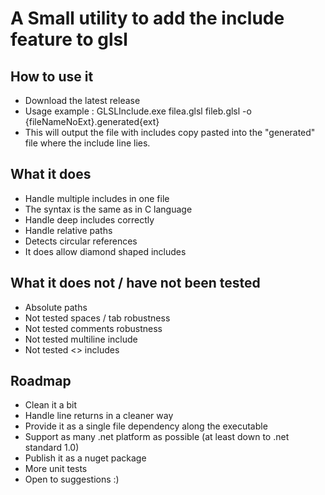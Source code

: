 # A Small utility to add the include feature to glsl
## How to use it
* Download the latest release
* Usage example : GLSLInclude.exe filea.glsl fileb.glsl -o {fileNameNoExt}.generated{ext}
* This will output the file with includes copy pasted into the "generated" file where the include line lies.

## What it does
* Handle multiple includes in one file
* The syntax is the same as in C language
* Handle deep includes correctly
* Handle relative paths
* Detects circular references
* It does allow diamond shaped includes

## What it does not / have not been tested
* Absolute paths
* Not tested spaces / tab robustness
* Not tested comments robustness
* Not tested multiline include
* Not tested <> includes

## Roadmap
* Clean it a bit
* Handle line returns in a cleaner way
* Provide it as a single file dependency along the executable
* Support as many .net platform as possible (at least down to .net standard 1.0)
* Publish it as a nuget package
* More unit tests
* Open to suggestions :)

